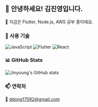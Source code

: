 ## 👋 안녕하세요! 김진영입니다.

🌱 지금은 Flutter, Node.js, AWS 공부 중이에요.

### 🔧 사용 기술
![JavaScript](https://img.shields.io/badge/-JavaScript-black?style=flat-square&logo=javascript)
![Flutter](https://img.shields.io/badge/-Flutter-blue?style=flat-square&logo=flutter)
![React](https://img.shields.io/badge/React-20232A?style=flat-square&logo=react&logoColor=61DAFB)


### 📊 GitHub Stats
![Jinyoung's GitHub stats](https://github-readme-stats.vercel.app/api?username=izuna69&show_icons=true&theme=tokyonight)

### 📫 연락처
📧 ddong17592@gmail.com
